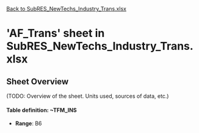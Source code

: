 [Back to SubRES_NewTechs_Industry_Trans.xlsx](README.md)

# 'AF_Trans' sheet in SubRES_NewTechs_Industry_Trans.xlsx

## Sheet Overview

(TODO: Overview of the sheet. Units used, sources of data, etc.)

#### Table definition: ~TFM_INS
- **Range**: B6
